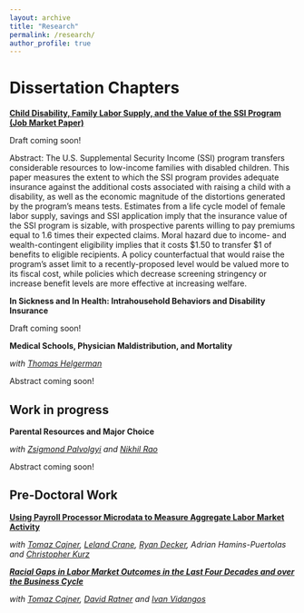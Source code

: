 ```yaml
---
layout: archive
title: "Research"
permalink: /research/
author_profile: true
---
```


<!--
{% if author.googlescholar %}
You can also find my articles on <u><a href="{{author.googlescholar}}">my Google Scholar profile</a>.</u>
{% endif %}

{% include base_path %} -->

# Dissertation Chapters

[**Child Disability, Family Labor Supply, and the Value of the SSI Program (Job Market Paper)**](https://tradler.github.io/files/Child_SSI_JMP.pdf)

Draft coming soon!

Abstract: The U.S. Supplemental Security Income (SSI) program transfers considerable resources to low-income families with disabled children. This paper measures the extent to which the SSI program provides adequate insurance against the additional costs associated with raising a child with a disability, as well as the economic magnitude of the distortions generated by the program’s means tests. Estimates from a life cycle model of female labor supply, savings and SSI application imply that the insurance value of the SSI program is sizable, with prospective parents willing to pay premiums equal to 1.6 times their expected claims. Moral hazard due to income- and wealth-contingent eligibility implies that it costs \$1.50 to transfer \$1 of benefits to eligible recipients. A policy counterfactual that would raise the program’s asset limit to a recently-proposed level would be valued more to its fiscal cost, while policies which decrease screening stringency or increase benefit levels are more effective at increasing welfare.

**In Sickness and In Health: Intrahousehold Behaviors and Disability Insurance**

Draft coming soon!

**Medical Schools, Physician Maldistribution, and Mortality**

_with [Thomas Helgerman](https://www.thomashelgerman.com/)_

Abstract coming soon!

## Work in progress

**Parental Resources and Major Choice**

_with [Zsigmond Palvolgyi](https://lsa.umich.edu/econ/people/phd-students/zsigmond-palvolgyi.html) and [Nikhil Rao](https://lsa.umich.edu/econ/people/phd-students/nikhil-rao.html)_

Abstract coming soon!

## Pre-Doctoral Work

[**Using Payroll Processor Microdata to Measure Aggregate Labor Market Activity**](https://www.federalreserve.gov/econres/feds/files/2018005pap.pdf)

_with [Tomaz Cajner](https://sites.google.com/site/cajner/), [Leland Crane](https://ldcrane.github.io/), [Ryan Decker](https://www.rdecker.net/), Adrian Hamins-Puertolas and [Christopher Kurz](https://www.federalreserve.gov/econres/christopher-j-kurz.htm)_

[**_Racial Gaps in Labor Market Outcomes in the Last Four Decades and over the Business Cycle_**](https://www.federalreserve.gov/econres/feds/files/2017071pap.pdf)

_with [Tomaz Cajner](https://sites.google.com/site/cajner/), [David Ratner](https://sites.google.com/site/ddratner/) and [Ivan Vidangos](https://www.federalreserve.gov/econres/ivan-vidangos.htm)_
